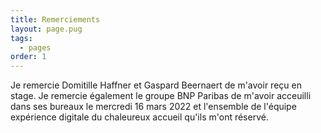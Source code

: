 ```yaml
---
title: Remerciements
layout: page.pug
tags:
  - pages
order: 1
---
```


Je remercie Domitille Haffner et Gaspard Beernaert de m'avoir reçu en stage.
Je remercie également le groupe BNP Paribas de m'avoir acceuilli dans ses bureaux le mercredi 16 mars 2022 et l'ensemble de l'équipe expérience digitale du chaleureux accueil qu'ils m'ont réservé.
